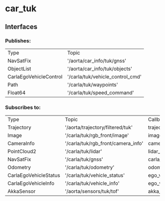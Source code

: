 # car_tuk
## Interfaces
### Publishes:
<table>
    <tr>
        <td>Type</td>
        <td>Topic</td>
    </tr>
    <tr>
        <td>NavSatFix</td>
        <td>'/aorta/car_info/tuk/gnss'</td>
    </tr>
    <tr>
        <td>ObjectList</td>
        <td>'/aorta/car_info/tuk/objects'</td>
    </tr>
    <tr>
        <td>CarlaEgoVehicleControl</td>
        <td>'/carla/tuk/vehicle_control_cmd'</td>
    </tr>
    <tr>
        <td>Path</td>
        <td>'/carla/tuk/waypoints'</td>
    </tr>
    <tr>
        <td>Float64</td>
        <td>'/carla/tuk/speed_command'</td>
    </tr>
</table>

### Subscribes to:
<table>
    <tr>
        <td>Type</td>
        <td>Topic</td>
        <td>Callback</td>
    </tr>
    <tr>
        <td>Trajectory</td>
        <td>'/aorta/trajectory/filtered/tuk'</td>
        <td>trajectory_callback</td>
    </tr>
    <tr>
        <td>Image</td>
        <td>'/carla/tuk/rgb_front/image'</td>
        <td>image_callback</td>
    </tr>
    <tr>
        <td>CameraInfo</td>
        <td>'/carla/tuk/rgb_front/camera_info'</td>
        <td>camera_info_callback</td>
    </tr>
    <tr>
        <td>PointCloud2</td>
        <td>'/carla/tuk/lidar'</td>
        <td>lidar_callback</td>
    </tr>
    <tr>
        <td>NavSatFix</td>
        <td>'/carla/tuk/gnss'</td>
        <td>carla_gnss_callback</td>
    </tr>
    <tr>
        <td>Odometry</td>
        <td>'/carla/tuk/odometry'</td>
        <td>odometry_callback</td>
    </tr>
    <tr>
        <td>CarlaEgoVehicleStatus</td>
        <td>'/carla/tuk/vehicle_status'</td>
        <td>ego_vehicle_callback</td>
    </tr>
    <tr>
        <td>CarlaEgoVehicleInfo</td>
        <td>'/carla/tuk/vehicle_info'</td>
        <td>ego_wheels_callback</td>
    </tr>
    <tr>
        <td>AkkaSensor</td>
        <td>'/aorta/sensors/tuk/tof'</td>
        <td>akka_sensor_callback</td>
    </tr>
</table>

